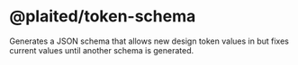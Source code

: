 # @plaited/token-schema

Generates a JSON schema that allows new design token values in but fixes current
values until another schema is generated.
